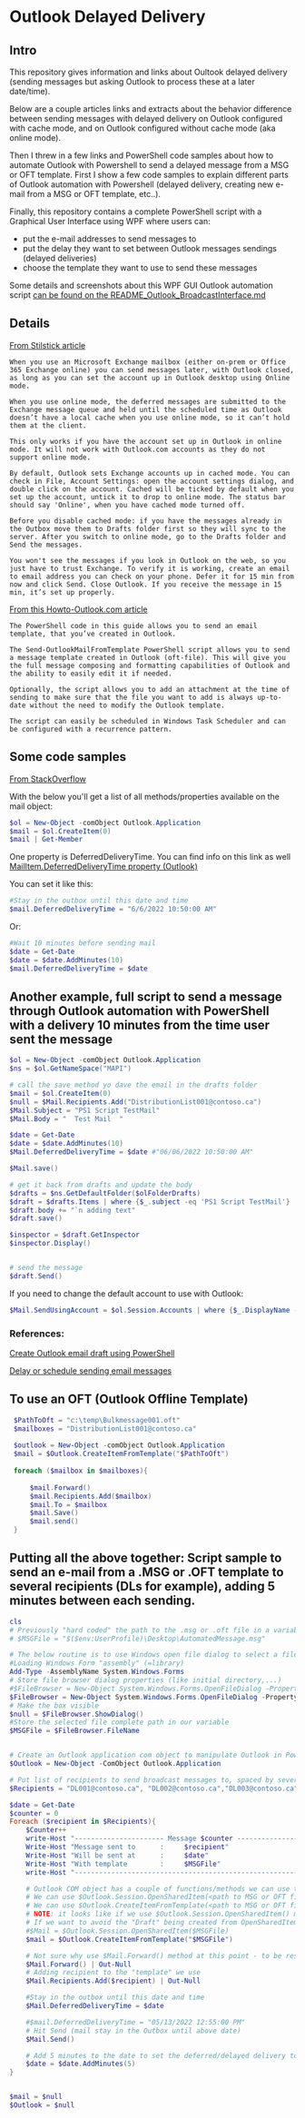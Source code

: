 # Outlook Delayed Delivery

## Intro

This repository gives information and links about Oultook delayed delivery (sending messages but asking Outlook to process these at a later date/time). 

Below are a couple articles links and extracts about the behavior difference between sending messages with delayed delivery on Outlook configured with cache mode, and on Outlook configured without cache mode (aka online mode).

Then I threw in a few links and PowerShell code samples about how to automate Outlook with Powershell to send a delayed message from a MSG or OFT template. First I show a few code samples to explain different parts of Outlook automation with Powershell (delayed delivery, creating new e-mail from a MSG or OFT template, etc..).

Finally, this repository contains a complete PowerShell script with a Graphical User Interface using WPF where users can:

- put the e-mail addresses to send messages to
- put the delay they want to set between Outlook messages sendings (delayed deliveries)
- choose the template they want to use to send these messages

Some details and screenshots about this WPF GUI Outlook automation script [can be found on the README_Outlook_BroadcastInterface.md](https://github.com/SammyKrosoft/Outlook-PowerShell-send-mail-delay/blob/main/README_Outlook_BroadCastInterface.md)

## Details

[From Stilstick article](https://www.slipstick.com/outlook/delay-sending-message-outlook-closed/)

```
When you use an Microsoft Exchange mailbox (either on-prem or Office 365 Exchange online) you can send messages later, with Outlook closed, as long as you can set the account up in Outlook desktop using Online mode.

When you use online mode, the deferred messages are submitted to the Exchange message queue and held until the scheduled time as Outlook doesn’t have a local cache when you use online mode, so it can’t hold them at the client.

This only works if you have the account set up in Outlook in online mode. It will not work with Outlook.com accounts as they do not support online mode.

By default, Outlook sets Exchange accounts up in cached mode. You can check in File, Account Settings: open the account settings dialog, and double click on the account. Cached will be ticked by default when you set up the account, untick it to drop to online mode. The status bar should say 'Online', when you have cached mode turned off.

Before you disable cached mode: if you have the messages already in the Outbox move them to Drafts folder first so they will sync to the server. After you switch to online mode, go to the Drafts folder and Send the messages.

You won't see the messages if you look in Outlook on the web, so you just have to trust Exchange. To verify it is working, create an email to email address you can check on your phone. Defer it for 15 min from now and click Send. Close Outlook. If you receive the message in 15 min, it’s set up properly.
```

[From this Howto-Outlook.com article](https://www.howto-outlook.com/howto/schedule-recurring-email.htm)

```
The PowerShell code in this guide allows you to send an email template, that you’ve created in Outlook.

The Send-OutlookMailFromTemplate PowerShell script allows you to send a message template created in Outlook (oft-file). This will give you the full message composing and formatting capabilities of Outlook and the ability to easily edit it if needed.

Optionally, the script allows you to add an attachment at the time of sending to make sure that the file you want to add is always up-to-date without the need to modify the Outlook template.

The script can easily be scheduled in Windows Task Scheduler and can be configured with a recurrence pattern.
```

## Some code samples

[From StackOverflow](https://stackoverflow.com/questions/14809023/sending-defer-message-delivery-and-change-default-account-using-powershell)

With the below you'll get a list of all methods/properties available on the mail object:

```powershell
$ol = New-Object -comObject Outlook.Application  
$mail = $ol.CreateItem(0)  
$mail | Get-Member
```

One property is DeferredDeliveryTime. 
You can find info on this link as well [MailItem.DeferredDeliveryTime property (Outlook)](https://docs.microsoft.com/en-us/office/vba/api/outlook.mailitem.deferreddeliverytime)

You can set it like this:

```powershell
#Stay in the outbox until this date and time
$mail.DeferredDeliveryTime = "6/6/2022 10:50:00 AM"
```

Or:

```powershell
#Wait 10 minutes before sending mail
$date = Get-Date
$date = $date.AddMinutes(10)
$mail.DeferredDeliveryTime = $date
```

## Another example, full script to send a message through Outlook automation with PowerShell with a delivery 10 minutes from the time user sent the message 

```powershell
$ol = New-Object -comObject Outlook.Application 
$ns = $ol.GetNameSpace("MAPI")

# call the save method yo dave the email in the drafts folder
$mail = $ol.CreateItem(0)
$null = $Mail.Recipients.Add("DistributionList001@contoso.ca")  
$Mail.Subject = "PS1 Script TestMail"  
$Mail.Body = "  Test Mail  "

$date = Get-Date
$date = $date.AddMinutes(10)
$Mail.DeferredDeliveryTime = $date #"06/06/2022 10:50:00 AM"

$Mail.save()

# get it back from drafts and update the body
$drafts = $ns.GetDefaultFolder($olFolderDrafts)
$draft = $drafts.Items | where {$_.subject -eq 'PS1 Script TestMail'}
$draft.body += "`n adding text"
$draft.save()

$inspector = $draft.GetInspector  
$inspector.Display()


# send the message
$draft.Send()
```

If you need to change the default account to use with Outlook:

```powershell
$Mail.SendUsingAccount = $ol.Session.Accounts | where {$_.DisplayName -eq $FromMail}
```

### References:

[Create Outlook email draft using PowerShell](https://stackoverflow.com/questions/1453723/create-outlook-email-draft-using-powershell)

[Delay or schedule sending email messages](https://support.microsoft.com/en-us/office/delay-or-schedule-sending-email-messages-026af69f-c287-490a-a72f-6c65793744ba)

## To use an OFT (Outlook Offline Template)

```powershell
 $PathToOft = "c:\temp\Bulkmessage001.oft"
 $mailboxes = "DistributionList001@contoso.ca"
    
 $outlook = New-Object -comObject Outlook.Application 
 $mail = $Outlook.CreateItemFromTemplate("$PathToOft")
    
 foreach ($mailbox in $mailboxes){
        
     $mail.Forward()
     $mail.Recipients.Add($mailbox)
     $mail.To = $mailbox
     $mail.Save()
     $mail.send()
 }
```

## Putting all the above together: Script sample to send an e-mail from a .MSG or .OFT template to several recipients (DLs for example), adding 5 minutes between each sending.

```powershell
cls
# Previously "hard coded" the path to the .msg or .oft file in a variable. Instead used Windows.Forms.OpenFileDialog to select the file.
# $MSGFile = "$($env:UserProfile)\Desktop\AutomatedMessage.msg"

# The below routine is to use Windows open file dialog to select a file to use as the broadcast message.
#Loading Windows Form "assembly" (=library)
Add-Type -AssemblyName System.Windows.Forms
# Store file browser dialog properties (like initial directory,...)
#$FileBrowser = New-Object System.Windows.Forms.OpenFileDialog -Property @{ InitialDirectory = [Environment]::GetFolderPath('Documents') }
$FileBrowser = New-Object System.Windows.Forms.OpenFileDialog -Property @{ InitialDirectory = "$($env:USERPROFILE)\Documents" }
# Make the box visible
$null = $FileBrowser.ShowDialog()
#Store the selected file complete path in our variable
$MSGFile = $FileBrowser.FileName


# Create an Outlook application com object to manipulate Outlook in PowerShell
$Outlook = New-Object -ComObject Outlook.Application

# Put list of recipients to send broadcast messages to, spaced by several minutes.
$Recipients = "DL001@contoso.ca", "DL002@contoso.ca","DL003@contoso.ca"

$date = Get-Date
$counter = 0
Foreach ($recipient in $Recipients){
    $Counter++
    write-Host "---------------------- Message $counter ------------------------------" -BackgroundColor Blue -ForegroundColor Yellow
    Write-Host "Message sent to      :     $recipient" 
    Write-Host "Will be sent at      :     $date" 
    Write-Host "With template        :     $MSGFile" 
    write-Host "----------------------------------------------------------------------"

    # Outlook COM object has a couple of functions/methods we can use to create a new message
    # We can use $Outlook.Session.OpenSharedItem(<path to MSG or OFT file>)
    # We can use $Outlook.CreateItemFromTemplate(<path to MSG or OFT file>)
    # NOTE: it looks like if we use $Outlook.Session.OpenSharedItem() method, Outlook automatically creates and saves a copy of the message on the DRAFT folder
    # If we want to avoid the "Draft" being created from OpenSharedItem() we can use the $Outlook.CreateItemFromTemplate function/method instead:
    #$Mail = $Outlook.Session.OpenSharedItem($MSGFile)
    $mail = $Outlook.CreateItemFromTemplate("$MSGFile")

    # Not sure why use $Mail.Forward() method at this point - to be researched here
    $Mail.Forward() | Out-Null
    # Adding recipient to the "template" we use
    $Mail.Recipients.Add($recipient) | Out-Null

    #Stay in the outbox until this date and time
    $Mail.DeferredDeliveryTime = $date 

    #$mail.DeferredDeliveryTime = "05/13/2022 12:55:00 PM"
    # Hit Send (mail stay in the Outbox until above date)
    $Mail.Send() 

    # Add 5 minutes to the date to set the deferred/delayed delivery to 5 minutes later (change to the number you want between the sendings)
    $date = $date.AddMinutes(5)
} 


$mail = $null
$Outlook = $null
```
